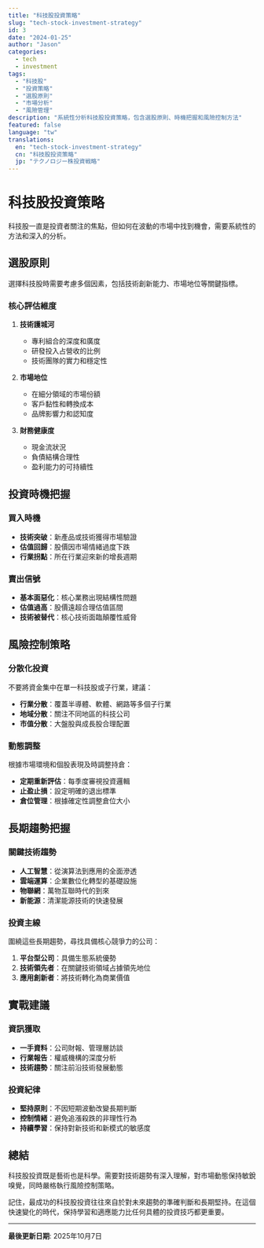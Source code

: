 ```yaml
---
title: "科技股投資策略"
slug: "tech-stock-investment-strategy"
id: 3
date: "2024-01-25"
author: "Jason"
categories: 
  - tech
  - investment
tags:
  - "科技股"
  - "投資策略"
  - "選股原則"
  - "市場分析"
  - "風險管理"
description: "系統性分析科技股投資策略，包含選股原則、時機把握和風險控制方法"
featured: false
language: "tw"
translations:
  en: "tech-stock-investment-strategy"
  cn: "科技股投资策略"
  jp: "テクノロジー株投資戦略"
---
```


# 科技股投資策略

科技股一直是投資者關注的焦點，但如何在波動的市場中找到機會，需要系統性的方法和深入的分析。

## 選股原則

選擇科技股時需要考慮多個因素，包括技術創新能力、市場地位等關鍵指標。

### 核心評估維度

1. **技術護城河**
   - 專利組合的深度和廣度
   - 研發投入占營收的比例
   - 技術團隊的實力和穩定性

2. **市場地位**
   - 在細分領域的市場份額
   - 客戶黏性和轉換成本
   - 品牌影響力和認知度

3. **財務健康度**
   - 現金流狀況
   - 負債結構合理性
   - 盈利能力的可持續性

## 投資時機把握

### 買入時機

- **技術突破**：新產品或技術獲得市場驗證
- **估值回歸**：股價因市場情緒過度下跌
- **行業拐點**：所在行業迎來新的增長週期

### 賣出信號

- **基本面惡化**：核心業務出現結構性問題
- **估值過高**：股價遠超合理估值區間
- **技術被替代**：核心技術面臨顛覆性威脅

## 風險控制策略

### 分散化投資

不要將資金集中在單一科技股或子行業，建議：

- **行業分散**：覆蓋半導體、軟體、網路等多個子行業
- **地域分散**：關注不同地區的科技公司
- **市值分散**：大盤股與成長股合理配置

### 動態調整

根據市場環境和個股表現及時調整持倉：

- **定期重新評估**：每季度審視投資邏輯
- **止盈止損**：設定明確的退出標準
- **倉位管理**：根據確定性調整倉位大小

## 長期趨勢把握

### 關鍵技術趨勢

- **人工智慧**：從演算法到應用的全面滲透
- **雲端運算**：企業數位化轉型的基礎設施
- **物聯網**：萬物互聯時代的到來
- **新能源**：清潔能源技術的快速發展

### 投資主線

圍繞這些長期趨勢，尋找具備核心競爭力的公司：

1. **平台型公司**：具備生態系統優勢
2. **技術領先者**：在關鍵技術領域占據領先地位
3. **應用創新者**：將技術轉化為商業價值

## 實戰建議

### 資訊獲取

- **一手資料**：公司財報、管理層訪談
- **行業報告**：權威機構的深度分析
- **技術趨勢**：關注前沿技術發展動態

### 投資紀律

- **堅持原則**：不因短期波動改變長期判斷
- **控制情緒**：避免追漲殺跌的非理性行為
- **持續學習**：保持對新技術和新模式的敏感度

## 總結

科技股投資既是藝術也是科學。需要對技術趨勢有深入理解，對市場動態保持敏銳嗅覺，同時嚴格執行風險控制策略。

記住，最成功的科技股投資往往來自於對未來趨勢的準確判斷和長期堅持。在這個快速變化的時代，保持學習和適應能力比任何具體的投資技巧都更重要。

---
**最後更新日期**: 2025年10月7日